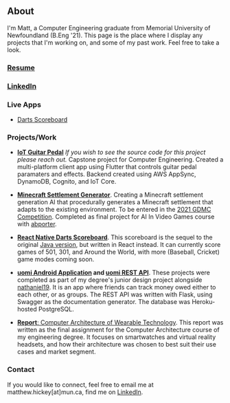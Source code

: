 ## About

I'm Matt, a Computer Engineering graduate from Memorial University of Newfoundland (B.Eng '21). This page is the place where I display any projects that I'm working on, and some of my past work. Feel free to take a look.

### [Resume](https://drive.google.com/open?id=0B_g9BEQCJlDbYkZpbEJ4SEJYWnM)
### [LinkedIn](https://linkedin.com/in/matthewjhickey)

### Live Apps
* [Darts Scoreboard](https://mhickey.ca/darts-scoreboard-web)

### Projects/Work

* **[IoT Guitar Pedal](https://galaxysounds.ca)** _If you wish to see the source code for this project please reach out._ Capstone project for Computer Engineering. Created a multi-platform client app using Flutter that controls guitar pedal paramaters and effects. Backend created using AWS AppSync, DynamoDB, Cognito, and IoT Core.

* **[Minecraft Settlement Generator](https://github.com/matthickey709/gdmc)**. Creating a Minecraft settlement generation AI that procedurally generates a Minecraft settlement that adapts to the existing environment. To be entered in the [2021 GDMC Competition](http://gendesignmc.engineering.nyu.edu). Completed as final project for AI In Video Games course with [abporter](https://github.com/abporter). 

* **[React Native Darts Scoreboard](https://github.com/matthickey709/darts-scoreboard-web)**. This scoreboard is the sequel to the original [Java version](https://github.com/matthickey709/DartsScoreboard), but written in React instead. It can currently score games of 501, 301, and Around the World, with more (Baseball, Cricket) game modes coming soon.

* **[uomi Android Application](https://github.com/hickeyjohnson/uomi_application) and [uomi REST API](https://github.com/hickeyjohnson/uomi_api)**. These projects were completed as part of my degree's junior design project alongside [nathaniel19](https://github.com/nathaniel19). It is an app where friends can track money owed either to each other, or as groups. The REST API was written with Flask, using Swagger as the documentation generator. The database was Heroku-hosted PostgreSQL.

* [**Report**: Computer Architecture of Wearable Technology](https://github.com/matthickey709/WearablesReport/blob/master/FullReport.pdf). This report was written as the final assignment for the Computer Architecture course of my engineering degree. It focuses on smartwatches and virtual reality headsets, and how their architecture was chosen to best suit their use cases and market segment.

### Contact

If you would like to connect, feel free to email me at matthew.hickey[at]mun.ca, find me on [LinkedIn](www.linkedin.com/in/matthewjhickey).
